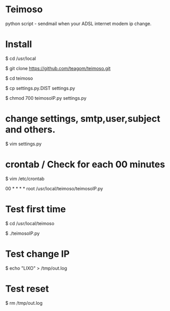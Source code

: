 # Teimoso
python script - sendmail when your ADSL internet modem ip change.

# Install
$ cd /usr/local

$ git clone https://github.com/teagom/teimoso.git

$ cd teimoso

$ cp settings.py.DIST settings.py

$ chmod 700 teimosoIP.py settings.py

# change settings, smtp,user,subject and others.
$ vim settings.py

# crontab / Check for each 00 minutes
$ vim /etc/crontab

00 *    * * *   root     /usr/local/teimoso/teimosoIP.py

# Test first time
$ cd /usr/local/teimoso

$ ./teimosoIP.py

# Test change IP
$ echo "LIXO" > /tmp/out.log

# Test reset
$ rm /tmp/out.log

